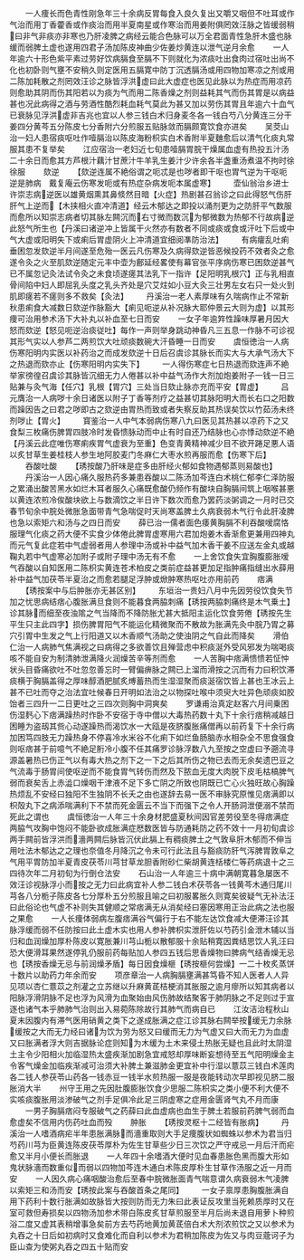 <!-- { "loadSidebar": true } -->
　　一人痩长而色青性刚急年三十余病反胃每食入良久复出又嚼又咽但不吐耳或作气治而用丁香藿香或作痰治而用半夏南星或作寒治而用姜附俱罔效汪脉之皆缓弱稍曰非气非痰亦非寒也乃肝凌脾之病经云能合色脉可以万全君面青性急肝木盛也脉缓而弱脾土虚也遂用四君子汤加陈皮神曲少佐姜炒黄连以泄气逆月余愈
　　一人年逾六十形色紫平素过劳好饮病膈食至膈不下则就化为浓痰吐出食肉过宿吐出尚不化也初卧则气壅不安稍久则定医用五膈寛中防丁沉透膈汤或用四物加寒凉之剂或用二陈加耗散之剂罔效汪诊之脉皆浮洪虚曰此大虚症也医见此脉以为热症而用凉药则愈助其阴而伤其阳若以为痰为气而用二陈香燥之剂则益耗其气而伤其胃是以病益甚也况此病得之酒与劳酒性酷烈耗血耗气莫此为甚又加以劳伤其胃且年逾六十血气已衰脉见浮洪虚非吉兆也宜以人参三钱白术归身麦冬各一钱白芍八分黄连三分干姜四分黄芩五分陈皮七分香附六分煎服五贴脉敛而膈颇寛饮食亦进矣
　　吴茭山治一妇人患宿痰呕吐作噎膈治以陈皮海粉枳实白术香附半夏麯愈后以清气化痰丸常服其患不复举矣
　　江应宿治一老妇近七旬患噎膈胃脘干燥属血虚有热投五汁汤二十余日而愈其方芦根汁藕汁甘蔗汁牛羊乳生姜汁少许余各半盏重汤煮温不拘时徐徐服
　　欬逆
　　【欬逆连属不絶俗谓之呃忒是也哕者即干呕也胃气逆为干呕呃逆是肺病　戴复庵云伤寒发呃或有热症杂病发呃本属虚寒】
　　壶仙翁治乡进士许崇志病逆医以雄黄烟熏其鼻倐然目暗【火症】热剧甚召翁诊之曰此得怒气伤肝肝气上逆而【木挟相火直冲清道】经云木郁达之即投以涌剂更为之防肝平气数服而愈所以知崇志病者切其脉左闗沉而右寸微而数沉为郁微数为热郁不行故病逆此怒气所生也【丹溪曰诸逆冲上皆属干火然亦有数者不同或痰或食或汗吐下后或中气大虚或阳明失下或痢后胃虚阴火上冲清道宜细阅凖防治法】
　　有病癨乱吐痢垂困忽发欬逆半月间遂至危殆一医云凡伤寒及久病得欬逆皆恶候投药不效者灸之愈遂令灸之火至肌欬逆随定元丰中壶为鄜延经畧使有幕官张平序病伤寒已困欬逆甚气已不属忽记灸法试令灸之未食顷遂瘥其法乳下一指许【足阳明乳根穴】正与乳相直骨间陷中妇人即屈乳头度之乳头齐处是穴艾炷如小豆大灸三壮男左女右只一处火到肌即瘥若不瘥则多不救矣【灸法】
　　丹溪治一老人素厚味有久喘病作止不常新秋患痢食大减数日欬逆作脉豁大【痢见呃逆从补况脉大耶仲景云大则为虚】以其形痩可治用参术汤下大补丸以补血至七日而安
　　一女子年逾筓性躁味厚暑月因大怒而欬逆【怒见呃逆治痰従吐】每作一声则举身跳动神昏凡三五息一作脉不可诊视其形气实以人参芦二两煎饮大吐顽痰数碗大汗昏睡一日而安
　　虞恒徳治一人病伤寒阳明内实医以补药治之而成发欬逆十日后召虞诊其脉长而实大与大承气汤大下之热退而欬亦止【伤寒阳明内实失下】
　　一人得伤寒症七日热退而欬连声不絶举家徬徨召虞诊其脉皆沉细无力人倦甚以补中益气汤作大剂加炮姜附子一钱一日三贴兼与灸气海【任穴】乳根【胃穴】三处当日欬止脉亦充而平安【胃虚】
　　吕元膺治一人病哕十余日诸医以附子丁香等剂疗之益甚切其脉阳明大而长右口之阳数而躁因告之曰君之哕即古之欬逆由胃热而致或者失察反助其热误矣饮以竹茹汤未终剂哕止【胃火】
　　寳鉴治一人中气本弱病伤寒八九曰医见其热甚以凉药下之又食梨三枚痛伤脾胃四肢冷时发昏愦脉动而中止有时自还乃结脉也心亦悸动欬逆不絶【丹溪云此症唯伤寒痢疾胃气虚衰为至重】色变青黄精神减少目不欲开踡足悪人语以炙甘草生姜桂枝人参生地阿胶麦门冬麻仁大枣水煎再服而愈【伤寒下后】
　　吞酸吐酸
　　【琇按酸乃肝味是症多由肝经火郁如食物遇郁蒸则易酸也】
　　丹溪治一人因心痛久服热药多兼患吞酸以二陈汤加芩连白术桃仁郁李仁泽防服之累涌出酸苦黑水如烂木耳者服久心痛既愈酸仍频作有酸块自胸膈间筑上咽喉甚悪以黄连浓煎冷俟酸块欲上与数滴饮之半日许下数次而愈乃罢药淡粥调之一月时已交春节旬余中脘处微胀急面带青气急喘促时天尚寒盖脾土久病衰弱木气行令此肝凌脾也急以索矩六和汤与之四日而安
　　薛已治一儒者面色痿黄胸膈不利吞酸嗳腐恪服理气化痰之药大便不实食少体倦此脾胃虚寒用六君加炮姜木香渐愈更兼用四神丸而元气复此症若中气虚弱者用人参理中汤或补中益气加木香干姜不应送左金丸或越鞠丸若中气虚寒必加附子或附子理中汤无有不愈
　　一上舍饮食失宜胸腹膨胀嗳气吞酸以自知医用二陈枳实黄连苍术柏皮之类前症益甚更加足指肿痛指缝出水薛用补中益气加茯苓半夏治之而愈若腿足浮肿或焮肿寒热呕吐亦用前药
　　痞满
　　【琇按案中与后肿胀亦无甚区别】
　　东垣治一贵妇八月中先因劳役饮食失节加之忧思病结痞心腹胀满旦食则不能暮食两脇刺痛【琇按两脇刺痛终是木气乗土】诊其脉而细至夜浊隂之气当降而不降防胀尤甚大抵阳主运化饮食劳倦【琇按先生平生只主此四字】损伤脾胃阳气不能运化精微聚而不散故为胀满先灸中脘乃胃之募穴引胃中生发之气上行阳道又以木香顺气汤助之使浊阴之气自此而降矣
　　滑伯仁治一人病肺气焦满视之曰病得之多欲善饮且殚营虑中积痰涎外受风邪发为喘喝痰咳不能自安为制清肺泄满降火润燥苦辛等剂而愈
　　一人苦胸中痞满愦愦若怔忡状头目昏痛欲吐不吐忽忽善忘时一臂偏痹脉之闗已上溜而滑按之沉而有力曰积饮滞痰横于胸膈盖得之厚味醇酒肥腻炙煿蓄热而生湿湿聚而痰涎宿饮皆上甚也王冰云上甚不已吐而夺之治法宜吐候春日开明如法治之以物探吐喉中须臾大吐异色顽痰如胶饴者三四升一二日更吐之三四次则胸中洞爽矣
　　罗谦甫治真定赵客六月间乗困伤湿麫心下痞满躁热时作卧不安宿于寺中僧以大毒热药数十丸下十余行痞稍减越日困睡为盗刼其赀心动遂躁热而渴饮水一大瓯是夜脐腹胀痛僧再以前药复下十余行病加困笃四肢无力躁热身不停喜冷水米谷不化痢下如烂鱼肠脑赤水相杂全不思食强食则呕痞甚于前噫气不絶足胻冷小腹不任其痛罗诊脉浮数八九至按之空虚曰予遡流寻源盖暑热已伤正气以有毒大热之剂下之一下之后其所伤之物已去而无余矣遗巴豆之气流毒于肠胃间使呕逆而不能食胃气转伤而然及下脓血无度大肉脱下皮毛枯槁脾气弱而衰矣舌上赤澁口燥咽干津液不足下多亡阴之所致也阴既已亡心火独旺故心胸躁热烦乱不安经曰独阳不生独阴不长夭之由也遂辞去易一医不审脉究原惟见痞满即以枳殻丸下之病添喘满利下不禁而死金匮云不当下而强下之令人开肠洞泄便溺不禁而死此之谓也
　　虞恒徳治一人年三十余身材肥盛夏秋间因官差劳役至冬得痞满症两脇气攻胸中饱闷不能卧欲成胀满症厯数医皆与防通耗防之药不效十一月初旬虞诊两手闗前皆浮洪而濇两闗后脉皆沉伏此膈上有稠痰脾土之气敦阜肝木郁而不伸当用吐法木郁达之之理也奈值冬月降沉之令未可行此法且与豁痰防肝气泻脾胃敦阜之气用平胃防加半夏青皮茯苓川芎甘草龙胆香附砂仁柴胡黄连栝楼仁等药病退十之三四待次年二月初旬为行倒仓法安
　　石山治一人年逾三十病中满朝寛暮急屡医不效汪诊视脉浮小而按之无力曰此病宜补人参二钱白术茯苓各一钱黄芩木通归尾川芎各八分栀子陈皮各七分厚朴五分煎服且喻之曰初服畧胀久则寛矣彼疑气无补法汪曰此俗论也气虚不补则失其健顺之常痞满无从消矣经曰塞因寒用正治此病之法也服之果愈
　　一人长痩体弱病左腹痞满谷气偏行于右不能左达饮食减大便滞汪诊其脉浮缓而弱不任防按曰此土虚木实也用人参补脾枳实泄肝佐以芍药引金泄木辅以当归和血润燥加厚朴陈皮以寛胀兼川芎山栀以散郁服十余贴稍寛因粪结思饮人乳汪曰恐大便滑耳果然遂停乳仍服前药每贴加人参四五钱后思香燥物曰脾病气结香燥无忌也【琇按香燥无忌与前润燥矛盾】每日因食燥榧【琇按榧何尝燥】一二十枚炙蒸饼十数片以助药力年余而安
　　项彦章治一人病胸膈壅满甚笃昏不知人医者人人异见项以杏仁薏苡之剂灌之立苏继以升麻黄茋桔梗消其胀服之逾月瘳所以知其病者以阳脉浮滑阴脉不足也浮为风滑为血聚始由风伤肺故结聚客于肺阴脉之不足则过于宣逐也诸气本乎肺肺气治则出入易菀陈除故行其肺气而病自已
　　江汝洁治程秋山夏末因腹内有滞气医用硝黄之类下之遂成胀满之症江诊其脉右闗举按缓无力余脉缓按之大而无力经曰诸为饮为劳为怒又曰缓而无力为气虚又曰大而无力为血虚又曰胀满者浮大则吉据脉论症则知为木缓为土木来侵土热胀无疑也且此时太阴湿土主令少阳相火加临湿热太盛疾渐加剧急宜戒怒却厚味断妄想待至五气阳明燥金主令客气燥金加临疾渐减可治须大补脾土兼滋肺金更宜补中行湿以薏苡三钱白术莲肉各二钱人参茯苓山药各一钱赤豆一钱半水煎热服一服是夜能转动次早即视见脐二服胀消大半
　　州守王用之先因肚腹膨胀饮食少思服二陈枳实之类小便不利大便不实咳痰腹胀用淡渗破气之剂手足俱冷此足三阴虚寒之症用金匮肾气丸不月而康
　　一男子胸膈痞闷专服破气之药薛曰此血虚病也血生于脾土若服前药脾气弱而血愈虚矣不信用内伤药吐血而殁
　　肿胀
　　【琇按灵枢十二经皆有胀病】
　　丹溪治一人嗜酒病疟半年患胀满脉而濇重取则大手足痩腹状如蜘蛛以参术为君当归芍药川芎为臣黄连陈皮茯苓厚朴为佐生甘草些少日三次饮之严守戒忌一月后汗而疟愈又半月小便长而胀退
　　一人年四十余嗜酒大便时见血春患胀色黑而腹大形如鬼状脉濇而数重似而弱以四物加芩连木通白术陈皮厚朴生甘草作汤服之近一月而安
　　一人因久病心痛咽酸治愈后至春中脘微胀面青气喘意谓久病衰弱木气凌脾以索矩三和汤而安【琇按此案与吞酸首条之尾同】
　　一女子禀厚患胸腹胀满自用下药利十数行胀满如故脉皆大按则防而无力朱曰此表证反攻里当死赖质厚时又在室可救但寿损矣以四物汤加参术带白陈皮炙甘草煎服至半月后尚未退自用萝卜种煎浴二度又虚其表稍增事急矣前方去芍药地黄加黄茋倍白术大剂浓煎饮之又以参术为丸吞之十日后如初病时又食难化而自利以参术为君稍加陈皮为佐又与肉豆蔲诃子为臣山查为使粥丸吞之四五十贴而安
